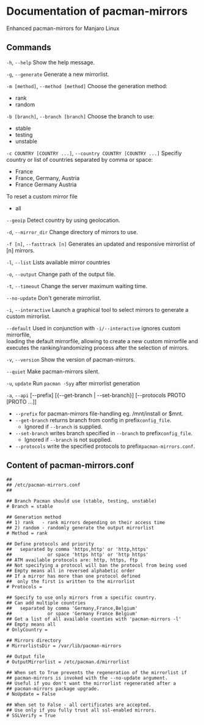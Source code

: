 #  Documentation of pacman-mirrors

Enhanced pacman-mirrors for Manjaro Linux

## Commands

`-h`, `--help`
Show the help message.

`-g`, `--generate`
Generate a new mirrorlist.

`-m [method]`, `--method [method]`
Choose the generation method:

- rank
- random

`-b [branch]`, `--branch [branch]`
Choose the branch to use:

- stable
- testing
- unstable

`-c COUNTRY [COUNTRY ...]`, `--country COUNTRY [COUNTRY ...]`
Specifiy country or list of countries separated by comma or space:

- France
- France, Germany, Austria
- France Germany Austria

To reset a custom mirror file

- all

`--geoip`
Detect country by using geolocation.

`-d`, `--mirror_dir`
Change directory of mirrors to use.

`-f [n]`, `--fasttrack [n]`
Generates an updated and responsive mirrorlist of [n] mirrors.

`-l`, `--list`
Lists available mirror countries

`-o`, `--output`
Change path of the output file.

`-t`, `--timeout`
Change the server maximum waiting time.

`--no-update`
Don't generate mirrorlist.

`-i`, `--interactive`
Launch a graphical tool to select mirrors to generate a custom mirrorlist.

`--default`
Used in conjunction with `-i/--interactive` ignores custom mirrorfile,  
loading the default mirrorfile, allowing to create a new custom mirrorfile 
and executes the ranking/randomizing process after the selection of mirrors.

`-v`, `--version`
Show the version of pacman-mirrors.

`--quiet`
Make pacman-mirrors silent.

`-u`, `update`
Run `pacman -Syy` after mirrorlist generation

`-a`, `--api` [--prefix] [{--get-branch | --set-branch}] [--protocols PROTO [PROTO ...]] 
- `--prefix` for pacman-mirrors file-handling eg. /mnt/install or $mnt.
- `--get-branch` returns branch from config in prefix`config_file`. 
  * Ignored if `--branch` is supplied.
- `--set-branch` writes branch specified in `--branch` to prefix`config_file`.
  * Ignored if `--branch` is not supplied.
- `--protocols` write the specified protocols to prefix`pacman-mirrors.conf`.

## Content of pacman-mirrors.conf

```
##
## /etc/pacman-mirrors.conf
##

## Branch Pacman should use (stable, testing, unstable)
# Branch = stable

## Generation method
## 1) rank   - rank mirrors depending on their access time
## 2) random - randomly generate the output mirrorlist
# Method = rank

## Define protocols and priority
##   separated by comma 'https,http' or 'http,https'
##             or space 'https http' or 'http https'
## ATM available protocols are: http, https, ftp
## Not specifying a protocol will ban the protocol from being used
## Empty means all in reversed alphabetic order
## If a mirror has more than one protocol defined 
##  only the first is written to the mirrorlist
# Protocols =

## Specify to use only mirrors from a specific country.
## Can add multiple countries
##   separated by comma 'Germany,France,Belgium'
##             or space 'Germany France Belgium'
## Get a list of all available counties with 'pacman-mirrors -l'
## Empty means all
# OnlyCountry =

## Mirrors directory
# MirrorlistsDir = /var/lib/pacman-mirrors

## Output file
# OutputMirrorlist = /etc/pacman.d/mirrorlist

## When set to True prevents the regeneration of the mirrorlist if
## pacman-mirrors is invoked with the --no-update argument.
## Useful if you don't want the mirrorlist regenerated after a
## pacman-mirrors package upgrade.
# NoUpdate = False

## When set to False - all certificates are accepted.
## Use only if you fully trust all ssl-enabled mirrors.
# SSLVerify = True
```

